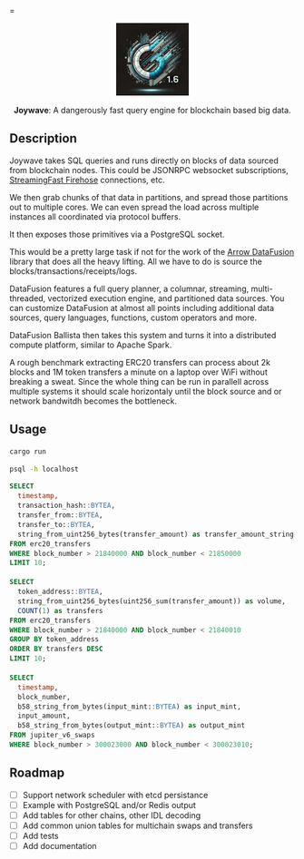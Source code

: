 =<p align="center">
<img src="docs/source/_static/images/logo.png" width="128" alt="logo"/>
</p>

  <p align="center"><b>Joywave</b>: A dangerously fast query engine for blockchain based big data.</p>
    <p align="center">


## Description
Joywave takes SQL queries and runs directly on blocks of data sourced from blockchain nodes. This could be JSONRPC websocket subscriptions, [StreamingFast Firehose](https://firehose.streamingfast.io) connections, etc.

We then grab chunks of that data in partitions, and spread those partitions out to multiple cores. We can even spread the load across multiple instances all coordinated via protocol buffers.

It then exposes those primitives via a PostgreSQL socket.

This would be a pretty large task if not for the work of the [Arrow DataFusion](https://datafusion.apache.org) library that does all the heavy lifting. All we have to do is source the blocks/transactions/receipts/logs.

DataFusion features a full query planner, a columnar, streaming, multi-threaded, vectorized execution engine, and partitioned data sources. You can customize DataFusion at almost all points including additional data sources, query languages, functions, custom operators and more.

DataFusion Ballista then takes this system and turns it into a distributed compute platform, similar to Apache Spark.

A rough benchmark extracting ERC20 transfers can process about 2k blocks and 1M token transfers a minute on a laptop over WiFi without breaking a sweat. Since the whole thing can be run in parallell across multiple systems it should scale horizontaly until the block source and or network bandwitdh becomes the bottleneck.

## Usage

```bash
cargo run
```

```bash
psql -h localhost
```

```sql
SELECT
  timestamp,
  transaction_hash::BYTEA,
  transfer_from::BYTEA,
  transfer_to::BYTEA,
  string_from_uint256_bytes(transfer_amount) as transfer_amount_string
FROM erc20_transfers
WHERE block_number > 21840000 AND block_number < 21850000
LIMIT 10;

SELECT
  token_address::BYTEA,
  string_from_uint256_bytes(uint256_sum(transfer_amount)) as volume,
  COUNT(1) as transfers
FROM erc20_transfers
WHERE block_number > 21840000 AND block_number < 21840010
GROUP BY token_address
ORDER BY transfers DESC
LIMIT 10;

SELECT
  timestamp,
  block_number,
  b58_string_from_bytes(input_mint::BYTEA) as input_mint,
  input_amount,
  b58_string_from_bytes(output_mint::BYTEA) as output_mint
FROM jupiter_v6_swaps
WHERE block_number > 300023000 AND block_number < 300023010;
```

## Roadmap

- [ ] Support network scheduler with etcd persistance
- [ ] Example with PostgreSQL and/or Redis output
- [ ] Add tables for other chains, other IDL decoding
- [ ] Add common union tables for multichain swaps and transfers
- [ ] Add tests
- [ ] Add documentation
